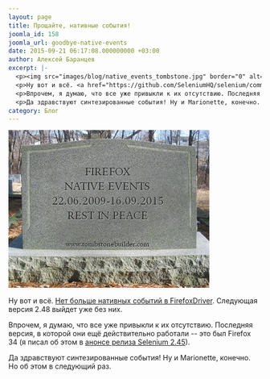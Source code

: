 ```yaml
---
layout: page
title: Прощайте, нативные события!
joomla_id: 158
joomla_url: goodbye-native-events
date: 2015-09-21 06:17:08.000000000 +03:00
author: Алексей Баранцев
excerpt: |-
  <p><img src="images/blog/native_events_tombstone.jpg" border="0" alt="" /></p>
  <p>Ну вот и всё. <a href="https://github.com/SeleniumHQ/selenium/commit/73cffa2241b255be30c77a587305e7aa83ef58ae">Нет больше нативных событий в FirefoxDriver</a>. Следующая версия 2.48 выйдет уже без них.</p>
  <p>Впрочем, я думаю, что все уже привыкли к их отсутствию. Последняя версия, в которой они ещё действительно работали -- это был Firefox 34 (я писал об этом в <a href="news/128-selenium-245.html">анонсе релиза Selenium 2.45</a>).</p>
  <p>Да здравствуют синтезированные события! Ну и Marionette, конечно. Но об этом в следующий раз.</p>
category: Блог
---
```

<p><img src="images/blog/native_events_tombstone.jpg" border="0" alt="" /></p>
<p>Ну вот и всё. <a href="https://github.com/SeleniumHQ/selenium/commit/73cffa2241b255be30c77a587305e7aa83ef58ae">Нет больше нативных событий в FirefoxDriver</a>. Следующая версия 2.48 выйдет уже без них.</p>
<p>Впрочем, я думаю, что все уже привыкли к их отсутствию. Последняя версия, в которой они ещё действительно работали -- это был Firefox 34 (я писал об этом в <a href="news/128-selenium-245.html">анонсе релиза Selenium 2.45</a>).</p>
<p>Да здравствуют синтезированные события! Ну и Marionette, конечно. Но об этом в следующий раз.</p>
